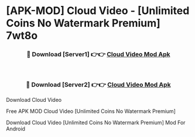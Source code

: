 # [APK-MOD] Cloud  Video - [Unlimited Coins No Watermark Premium] 7wt8o



<div align="center">
<h3>🔴 Download [Server1] 👉👉 <a href="https://momento.my/?title=Cloud__Video">Cloud  Video Mod Apk</a></h3><br>

<h3>🔴 Download [Server2] 👉👉 <a href="https://momento.my/?title=Cloud__Video">Cloud  Video Mod Apk</a></h3>
</div>



Download Cloud  Video 

Free APK MOD Cloud  Video [Unlimited Coins No Watermark Premium]

Download Cloud  Video [Unlimited Coins No Watermark Premium] Mod For Android
